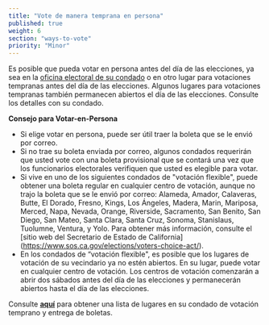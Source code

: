 ```yaml
---
title: "Vote de manera temprana en persona"
published: true
weight: 6
section: "ways-to-vote"
priority: "Minor"
---
```

Es posible que pueda votar en persona antes del día de las elecciones, ya sea en la [oficina electoral de su condado](http://www.sos.ca.gov/elections/voting-resources/county-elections-offices/) o en otro lugar para votaciones tempranas antes del día de las elecciones. Algunos lugares para votaciones tempranas también permanecen abiertos el día de las elecciones. Consulte los detalles con su condado. 

**Consejo para Votar-en-Persona**
- Si elige votar en persona, puede ser útil traer la boleta que se le envió por correo.
- Si no trae su boleta enviada por correo, algunos condados requerirán que usted vote con una boleta provisional que se contará una vez que los funcionarios electorales verifiquen que usted es elegible para votar.
- Si vive en uno de los siguientes condados de "votación flexible", puede obtener una boleta regular en cualquier centro de votación, aunque no trajo la boleta que se le envió por correo: Alameda, Amador, Calaveras, Butte, El Dorado, Fresno, Kings, Los Ángeles, Madera, Marin, Mariposa, Merced, Napa, Nevada, Orange, Riverside, Sacramento, San Benito, San Diego, San Mateo, Santa Clara, Santa Cruz, Sonoma, Stanislaus, Tuolumne, Ventura, y Yolo. Para obtener más información, consulte el [sitio web del Secretario de Estado de California] (https://www.sos.ca.gov/elections/voters-choice-act/).
- En los condados de “votación flexible", es posible que los lugares de votación de su vecindario ya no estén abiertos. En su lugar, puede votar en cualquier centro de votación. Los centros de votación comenzarán a abrir dos sábados antes del día de las elecciones y permanecerán abiertos hasta el día de las elecciones.

Consulte **[aquí](https://caearlyvoting.sos.ca.gov/)** para obtener una lista de lugares en su condado de votación temprano y entrega de boletas.

 

